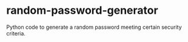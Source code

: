 # random-password-generator
Python code to generate a random password meeting certain security criteria.
